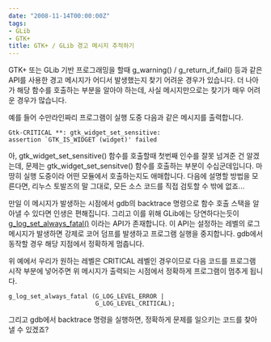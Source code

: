 ```yaml
---
date: "2008-11-14T00:00:00Z"
tags:
- GLib
- GTK+
title: GTK+ / GLib 경고 메시지 추적하기
---
```


GTK+ 또는 GLib 기반 프로그래밍을 할때 g\_warning() / g\_return\_if\_fail() 등과 같은 API를 사용한 경고 메시지가 어디서 발생했는지 찾기 어려운 경우가 있습니다. 더 나아가 해당 함수를 호출하는 부분을 알아야 하는데, 사실 메시지만으로는 찾기가 매우 어려운 경우가 많습니다.

예를 들어 수만라인짜리 프로그램이 실행 도중 다음과 같은 메시지를 출력합니다.

    Gtk-CRITICAL **: gtk_widget_set_sensitive: 
    assertion `GTK_IS_WIDGET (widget)' failed

아, gtk\_widget\_set\_sensitive() 함수를 호출할때 첫번째 인수를 잘못 넘겨준 건 알겠는데, 문제는 gtk\_widget\_set\_sensitve() 함수를 호출하는 부분이 수십군데입니다. 마땅히 실행 도중이라 어떤 모듈에서 호출하는지도 애매합니다. 다음에 설명할 방법을 모른다면, 리누스 토발즈의 말 그대로, 모든 소스 코드를 직접 검토할 수 밖에 없죠...

만일 이 메시지가 발생하는 시점에서 gdb의 backtrace 명령으로 함수 호출 스택을 알아낼 수 있다면 인생은 편해집니다. 그리고 이를 위해 GLib에는 당연하다는듯이 [g\_log\_set\_always\_fatal()](http://library.gnome.org/devel/glib/stable/glib-Message-Logging.html#g-log-set-always-fatal) 이라는 API가 존재합니다. 이 API는 설정하는 레벨의 로그 메시지가 발생하면 강제로 코어 덤프를 발생하고 프로그램 실행을 중지합니다. gdb에서 동작할 경우 해당 지점에서 정확하게 멈춥니다.

위 예에서 우리가 원하는 레벨은 CRITICAL 레벨인 경우이므로 다음 코드를 프로그램 시작 부분에 넣어주면 위 메시지가 출력되는 시점에서 정확하게 프로그램이 멈추게 됩니다.

    g_log_set_always_fatal (G_LOG_LEVEL_ERROR |
                            G_LOG_LEVEL_CRITICAL);

그리고 gdb에서 backtrace 명령을 실행하면, 정확하게 문제를 일으키는 코드를 찾아낼 수 있겠죠?
